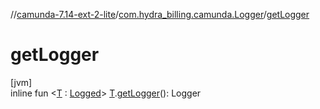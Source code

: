 //[camunda-7.14-ext-2-lite](../../index.md)/[com.hydra_billing.camunda.Logger](index.md)/[getLogger](get-logger.md)

# getLogger

[jvm]\
inline fun <[T](get-logger.md) : [Logged](-logged/index.md)> [T](get-logger.md).[getLogger](get-logger.md)(): Logger
